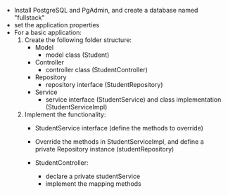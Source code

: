 * Install PostgreSQL and PgAdmin, and create a database named "fullstack"
* set the application properties
* For a basic application:
  1. Create the following folder structure:
      - Model
          - model class (Student)
      - Controller
          - controller class (StudentController)
      - Repository
          - repository interface (StudentRepository)
      - Service
          - service interface (StudentService) and class implementation (StudentServiceImpl)
  2. Implement the functionality:
     - StudentService interface (define the methods to override)
     - Override the methods in StudentServiceImpl, and define a private Repository instance (studentRepository)

     - StudentController:
         - declare a private studentService
         - implement the mapping methods